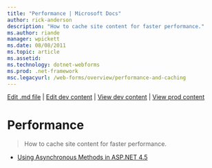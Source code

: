 ```yaml
---
title: "Performance | Microsoft Docs"
author: rick-anderson
description: "How to cache site content for faster performance."
ms.author: riande
manager: wpickett
ms.date: 08/08/2011
ms.topic: article
ms.assetid: 
ms.technology: dotnet-webforms
ms.prod: .net-framework
msc.legacyurl: /web-forms/overview/performance-and-caching
---
```

[Edit .md file](C:\Projects\msc\dev\Msc.Www\Web.ASP\App_Data\github\web-forms\overview\index.md) | [Edit dev content](http://www.aspdev.net/umbraco#/content/content/edit/12868) | [View dev content](http://docs.aspdev.net/tutorials/web-forms/overview/performance-and-caching/index.html) | [View prod content](http://www.asp.net/web-forms/overview/performance-and-caching)

Performance
====================
> How to cache site content for faster performance.


- [Using Asynchronous Methods in ASP.NET 4.5](using-asynchronous-methods-in-aspnet-45.md)